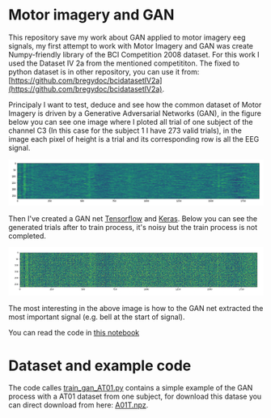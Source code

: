 # Motor imagery and GAN

This repository save my work about GAN applied to motor imagery eeg signals, my first attempt to work with Motor Imagery and GAN was create Numpy-friendly library of the BCI Competition 2008 dataset. For this work I used the Dataset IV 2a from the mentioned competititon. The fixed to python dataset is in other repository, you can use it from: [https://github.com/bregydoc/bcidatasetIV2a](https://github.com/bregydoc/bcidatasetIV2a).

Principaly I want to test, deduce and see how the common dataset of Motor Imagery is driven by a Generative Adversarial Networks (GAN), in the figure below you can see one image where I ploted all trial of one subject of the channel C3 (In this case for the subject 1 I have 273 valid trials), in the image each pixel of height is a trial and its corresponding row is all the EEG signal.

<p align="center">
    <img src="eegc3.png"/>
</p>

Then I've created a GAN net [Tensorflow](https://www.tensorflow.org) and [Keras](https://keras.io). Below you can see the generated trials after to train process, it's noisy but the train process is not completed.

<p align="center">
    <img src="eeg_gan.png"/>
</p>

The most interesting in the above image is how to the GAN net extracted the most important signal (e.g. bell at the start of signal).

You can read the code in [this notebook](gan_for_motorimagery.ipynb)

# Dataset and example code

The code calles [train_gan_AT01.py](train_gan_AT01.py) contains a simple example of the GAN process with a AT01 dataset from one subject, for download this datase you can direct download from here:
[A01T.npz](https://raw.githubusercontent.com/bregydoc/bcidatasetIV2a/master/A01T.npz).

